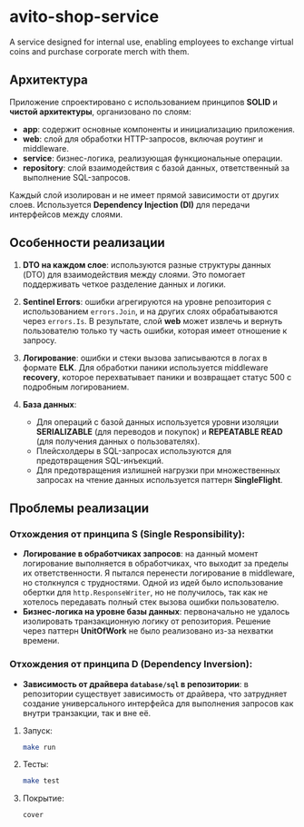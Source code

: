 # avito-shop-service

A service designed for internal use, enabling employees to exchange virtual coins and purchase corporate merch with them.

## Архитектура

Приложение спроектировано с использованием принципов **SOLID** и **чистой архитектуры**, организовано по слоям:

- **app**: содержит основные компоненты и инициализацию приложения.
- **web**: слой для обработки HTTP-запросов, включая роутинг и middleware.
- **service**: бизнес-логика, реализующая функциональные операции.
- **repository**: слой взаимодействия с базой данных, ответственный за выполнение SQL-запросов.

Каждый слой изолирован и не имеет прямой зависимости от других слоев.
Используется **Dependency Injection (DI)** для передачи интерфейсов между слоями.

## Особенности реализации

1. **DTO на каждом слое**: используются разные структуры данных (DTO) для взаимодействия между слоями. Это помогает поддерживать четкое разделение данных и логики.

2. **Sentinel Errors**: ошибки агрегируются на уровне репозитория с использованием `errors.Join`, и на других слоях обрабатываются через `errors.Is`. В результате, слой **web** может извлечь и вернуть пользователю только ту часть ошибки, которая имеет отношение к запросу.

3. **Логирование**: ошибки и стеки вызова записываются в логах в формате **ELK**. Для обработки паники используется middleware **recovery**, которое перехватывает паники и возвращает статус 500 с подробным логированием.

4. **База данных**:
   - Для операций с базой данных используется уровни изоляции **SERIALIZABLE** (для переводов и покупок) и **REPEATABLE READ** (для получения данных о пользователях).
   - Плейсхолдеры в SQL-запросах используются для предотвращения SQL-инъекций.
   - Для предотвращения излишней нагрузки при множественных запросах на чтение данных используется паттерн **SingleFlight**.

## Проблемы реализации

### Отхождения от принципа S (Single Responsibility):

- **Логирование в обработчиках запросов**: на данный момент логирование выполняется в обработчиках, что выходит за пределы их ответственности. Я пытался перенести логирование в middleware, но столкнулся с трудностями. Одной из идей было использование обертки для `http.ResponseWriter`, но не получилось, так как не хотелось передавать полный стек вызова ошибки пользователю.
- **Бизнес-логика на уровне базы данных**: первоначально не удалось изолировать транзакционную логику от репозитория. Решение через паттерн **UnitOfWork** не было реализовано из-за нехватки времени.

### Отхождения от принципа D (Dependency Inversion):

- **Зависимость от драйвера `database/sql` в репозитории**: в репозитории существует зависимость от драйвера, что затрудняет создание универсального интерфейса для выполнения запросов как внутри транзакции, так и вне её.

1. Запуск:

   ```bash
   make run

2. Тесты:

   ```bash
   make test

3. Покрытие:

   ```bash
   cover


